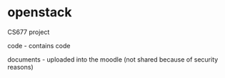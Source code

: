 openstack
=========

CS677 project

code - contains code

documents - uploaded into the moodle (not shared because of security reasons)
